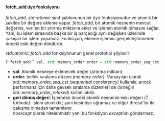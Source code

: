 
#### fetch_add üye fonksiyonu

_fetch_add_, _std::atomic_ sınıf şablonunun bir üye fonksiyonudur ve atomik bir şekilde bir değere ekleme yapar.
_fetch_add_, bir atomik nesnenin mevcut değerine, verilen bir artırma miktarını ekler ve işlemin atomik olmasını sağlar. 
Yani, bu işlem sırasında başka bir iş parçacığı aynı değişken üzerinde çakışan bir işlem yapamaz. 
Fonksiyon, ekleme işlemini gerçekleştirmeden önceki eski değeri döndürür.

_std::atomic<T>::fetch_add_ fonksiyonunun genel prototipi şöyledir:

```cpp
T fetch_add(T val, std::memory_order order = std::memory_order_seq_cst) noexcept;
```

- **val**: Atomik nesneye eklenecek değer (artırma miktarı).
- **order**: bellek sıralama düzeni _(memory order)_. Varsayılan olarak _std::memory_order_seq_cst (sequential consistency)_ kullanılır, ancak performans için daha gevşek sıralama düzenleri de (örneğin _std::memory_order_relaxed_) kullanılabilir.<br>
- **geri dönüş değeri**: İşlemden önceki atomik nesnenin eski değeri _(T türünde)_.
işlem atomiktir; yani kesintiye uğramaz ve diğer thresd'ler ile çakışma olmadan tamamlanır.<br>
_noexcept_ olarak nitelenmiştir yani bu fonksiyon _exception_ göndermez. <br>
<!---
Desteklenen Türler:
std::atomic<T> yalnızca integral türler (örneğin int, long, char) ve işaretçi türleri (pointers) için fetch_add fonksiyonunu destekler. 
Kayan nokta türleri (float, double) için bu fonksiyon tanımlı değildir.

Bellek Sıralama (Memory Order)
Bellek sıralama, iş parçacıkları arasındaki operasyonların nasıl senkronize edileceğini belirler. 
Varsayılan std::memory_order_seq_cst, en katı sıralamayı sağlar ve tüm iş parçacıklarında tutarlı bir yürütme sırası garanti eder. 
Daha gevşek sıralamalar (örneğin std::memory_order_acquire veya std::memory_order_relaxed) ise performansı artırabilir, ancak dikkatli kullanılmalıdır.
Kullanım Örneği
Aşağıda, std::atomic ve fetch_add kullanarak çoklu iş parçacıklarının bir sayaç üzerinde güvenli bir şekilde artırma yaptığı bir kod örneği verilmiştir:
cpp

#include <iostream>
#include <atomic>
#include <thread>
#include <vector>

std::atomic<int> counter(0); // Global bir atomik sayaç

void increment_counter(int increments) {
    for (int i = 0; i < increments; ++i) {
        int old_value = counter.fetch_add(1); // Eski değeri al ve 1 artır
        std::cout << "Eski değer: " << old_value << ", Yeni değer: " << counter << std::endl;
    }
}

int main() {
    const int num_threads = 4;
    const int increments_per_thread = 5;

    std::vector<std::thread> threads;

    // Birden fazla iş parçacığı oluştur
    for (int i = 0; i < num_threads; ++i) {
        threads.emplace_back(increment_counter, increments_per_thread);
    }

    // Tüm iş parçacıklarının tamamlanmasını bekle
    for (auto& t : threads) {
        t.join();
    }

    std::cout << "Sonuç: " << counter << std::endl; // Toplam artırma sayısını yazdır

    return 0;
}

Kod Açıklaması
std::atomic<int> counter(0);: Bir atomik tamsayı değişkeni tanımlanır ve başlangıç değeri 0 olarak ayarlanır.

fetch_add(1): Her iş parçacığı, counter değerini atomik olarak 1 artırır ve artırma işleminden önceki eski değeri döndürür.

Çoklu İş Parçacıkları: 4 iş parçacığı oluşturulur ve her biri increment_counter fonksiyonunu 5 kez çalıştırır. Toplamda 4 * 5 = 20 artırma işlemi yapılır.

Çıktı: Her artırma işleminde eski ve yeni değerler yazdırılır. Sonuç olarak counter 20 olur.

Örnek Çıktı (Sıralama değişebilir)

Eski değer: 0, Yeni değer: 1
Eski değer: 1, Yeni değer: 2
Eski değer: 2, Yeni değer: 3
...
Eski değer: 19, Yeni değer: 20
Sonuç: 20

Önemli Notlar
fetch_add vs +=: Normal bir int üzerinde += kullanmak atomik değildir ve çoklu iş parçacıklarında veri yarışı (data race) oluşturabilir. fetch_add bu sorunu çözer.

Performans: Atomik operasyonlar, kilitleme (locking) mekanizmalarına göre daha hafif olabilir, ancak yine de işlemci seviyesinde senkronizasyon gerektirir.

Kullanım Alanı: Sayaçlar, işaretçiler veya sıralı işlemler gibi senaryolarda sıkça kullanılır.

Eğer bu konuda daha fazla sorunuz varsa veya başka bir örnek isterseniz, sormaktan çekinmeyin!

std::memory_order türleri

std::mutex kullanımı

DeepSearch
Think

Attach

--->
